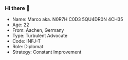 ### Hi there :wave:

- Name: Marco aka. N0R7H C0D3 5QU4DR0N 4CH35
- Age: 22
- From: Aachen, Germany
- Type: Turbulent Advocate
- Code: INFJ-T
- Role: Diplomat
- Strategy: Constant Improvement
